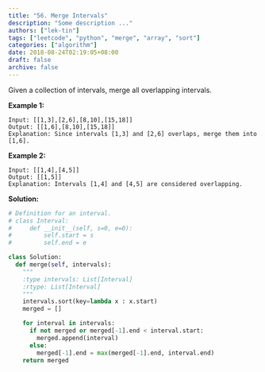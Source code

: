 ```yaml
---
title: "56. Merge Intervals"
description: "Some description ..."
authors: ["lek-tin"]
tags: ["leetcode", "python", "merge", "array", "sort"]
categories: ["algorithm"]
date: 2018-08-24T02:19:05+08:00
draft: false
archive: false
---
```

Given a collection of intervals, merge all overlapping intervals.

**Example 1:**
```
Input: [[1,3],[2,6],[8,10],[15,18]]
Output: [[1,6],[8,10],[15,18]]
Explanation: Since intervals [1,3] and [2,6] overlaps, merge them into [1,6].
```
**Example 2:**
```
Input: [[1,4],[4,5]]
Output: [[1,5]]
Explanation: Intervals [1,4] and [4,5] are considered overlapping.
```
**Solution:**
```python
# Definition for an interval.
# class Interval:
#     def __init__(self, s=0, e=0):
#         self.start = s
#         self.end = e

class Solution:
  def merge(self, intervals):
    """
    :type intervals: List[Interval]
    :rtype: List[Interval]
    """
    intervals.sort(key=lambda x : x.start)
    merged = []

    for interval in intervals:
      if not merged or merged[-1].end < interval.start:
        merged.append(interval)
      else:
        merged[-1].end = max(merged[-1].end, interval.end)
    return merged
```